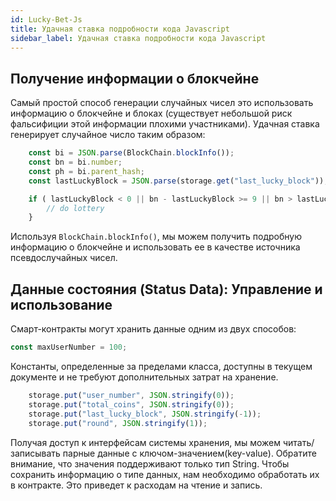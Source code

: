 ```yaml
---
id: Lucky-Bet-Js
title: Удачная ставка подробности кода Javascript
sidebar_label: Удачная ставка подробности кода Javascript
---
```


## Получение информации о блокчейне

Самый простой способ генерации случайных чисел это использовать информацию о блокчейне и блоках (существует небольшой риск фальсифиции этой информации плохими участниками). Удачная ставка генерирует случайное число таким образом:

```javascript
	const bi = JSON.parse(BlockChain.blockInfo());
	const bn = bi.number;
	const ph = bi.parent_hash;
	const lastLuckyBlock = JSON.parse(storage.get("last_lucky_block"));

	if ( lastLuckyBlock < 0 || bn - lastLuckyBlock >= 9 || bn > lastLuckyBlock && ph[ph.length-1] % 16 === 0) {
		// do lottery
	}
```

Используя `BlockChain.blockInfo()`, мы можем получить подробную информацию о блокчейне и использовать ее в качестве источника псевдослучайных чисел.

## Данные состояния (Status Data): Управление и использование

Смарт-контракты могут хранить данные одним из двух способов:

```javascript
const maxUserNumber = 100;
```

Константы, определенные за пределами класса, доступны в текущем документе и не требуют дополнительных затрат на хранение.

```javascript
	storage.put("user_number", JSON.stringify(0));
	storage.put("total_coins", JSON.stringify(0));
	storage.put("last_lucky_block", JSON.stringify(-1));
	storage.put("round", JSON.stringify(1));
```

Получая доступ к интерфейсам системы хранения, мы можем читать/записывать парные данные с ключом-значением(key-value). Обратите внимание, что значения поддерживают только тип String. Чтобы сохранить информацию о типе данных, нам необходимо обработать их в контракте. Это приведет к расходам на чтение и запись.
